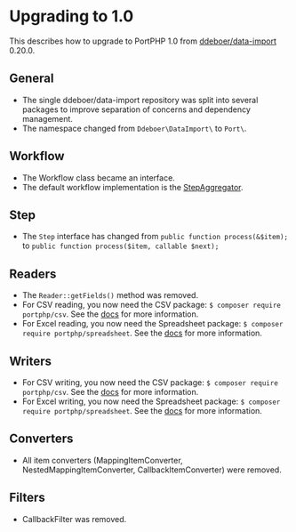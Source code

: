 Upgrading to 1.0
================

This describes how to upgrade to PortPHP 1.0 from 
[ddeboer/data-import](https://github.com/ddeboer/data-import) 0.20.0.

General
-------

* The single ddeboer/data-import repository was split into several packages to
  improve separation of concerns and dependency management.
* The namespace changed from `Ddeboer\DataImport\` to `Port\`.

Workflow
--------

* The Workflow class became an interface.
* The default workflow implementation is the [StepAggregator](workflow.md).

Step
----

 * The `Step` interface has changed from `public function process(&$item);` to `public function process($item, callable $next);`

Readers
-------

* The `Reader::getFields()` method was removed.
* For CSV reading, you now need the CSV package: 
  `$ composer require portphp/csv`. See the [docs](https://portphp.readthedocs.io) 
  for more information.
* For Excel reading, you now need the Spreadsheet package: 
  `$ composer require portphp/spreadsheet`. See the [docs](https://portphp.readthedocs.io) 
  for more information.
  
Writers
-------

* For CSV writing, you now need the CSV package: 
  `$ composer require portphp/csv`. See the [docs](https://portphp.readthedocs.io) 
  for more information.
* For Excel writing, you now need the Spreadsheet package: 
  `$ composer require portphp/spreadsheet`. See the [docs](https://portphp.readthedocs.io) 
  for more information.

Converters
----------

* All item converters (MappingItemConverter, NestedMappingItemConverter, CallbackItemConverter) 
  were removed.

Filters
-------

* CallbackFilter was removed.
